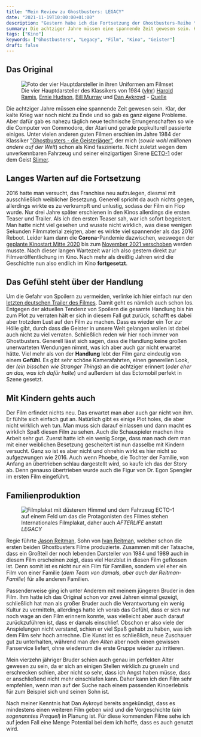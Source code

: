 ```yaml
---
title: "Mein Review zu Ghostbusters: LEGACY"
date: "2021-11-19T10:00:00+01:00"
description: "Gestern habe ich die Fortsetzung der Ghostbusters-Reihe \"Ghostbusters Legacy\" gesehen"
summary: Die achtziger Jahre müssen eine spannende Zeit gewesen sein. Klar, der kalte Krieg war noch nicht zu Ende und so gab es ganz eigene Probleme. Aber dafür gab es nahezu täglich neue technische Errungenschaften so wie die Computer von Commodore, der Atari und gerade popkulturell passierte einiges. Unter vielen anderen guten Filmen erschien im Jahre 1984 der Klassiker ["Ghostbusters - die Geisterjäger"](https://www.youtube.com/watch?v=y-eckhstakM),  der mich (_sowie wohl millionen andere auf der Welt_) schon als Kind faszinierte. Nicht zuletzt wegen ECTO-1.
tags: ["Kino"]
keywords: ["Ghostbusters", "Legacy", "Film", "Kino", "Geister"]
draft: false
---
```


Das Original
------------
<figure class="right col3">
    <img
        title="Hauptdarsteller vom Film von 1984"
        alt="Foto der vier Hauptdarsteller in ihren Uniformen am Filmset"
        src="/img/ghostbusters_original.webp"
        srcset="/img/ghostbusters_original_small.webp  480w,
                /img/ghostbusters_original_medium.webp 960w,
                /img/ghostbusters_original.webp  1024w"
        />
    <figcaption>Die vier Hauptdarsteller des Klassikers von 1984 (<abbr title="von links nach rechts">vlnr</abbr>) <a href="https://de.wikipedia.org/wiki/Harold_Ramis">Harold Ramis</a>, <a href="https://de.wikipedia.org/wiki/Ernie_Hudson">Ernie Hudson</a>, <a href="https://de.wikipedia.org/wiki/Bill_Murray">Bill Murray</a> und <a href="https://de.wikipedia.org/wiki/Dan_Aykroyd">Dan Aykroyd</a> - <a href="http://www.livingwithwords.de/2016/08/retro-review-03-ghostbusters-1984/">Quelle</a></figcaption>
</figure>

Die achtziger Jahre müssen eine spannende Zeit gewesen sein. Klar, der kalte
Krieg war noch nicht zu Ende und so gab es ganz eigene Probleme. Aber dafür
gab es nahezu täglich neue technische Errungenschaften so wie die Computer
von Commodore, der Atari und gerade popkulturell passierte einiges. Unter
vielen anderen guten Filmen erschien im Jahre 1984 der Klassiker
["Ghostbusters - die Geisterjäger"](https://www.youtube.com/watch?v=y-eckhstakM),
der mich (_sowie wohl millionen andere auf der Welt_) schon als Kind faszinierte.
Nicht zuletzt wegen dem unverkennbaren Fahrzeug und seiner einzigartigen Sirene [ECTO-1](https://en.wikipedia.org/wiki/Ectomobile) oder dem Geist [Slimer](https://en.wikipedia.org/wiki/Slimer).

Langes Warten auf die Fortsetzung
---------------------------------
2016 hatte man versucht, das Franchise neu aufzulegen, diesmal mit
ausschließlich weiblicher Besetzung. Generell spricht da auch nichts
gegen, allerdings wirkte es zu verkrampft und unlustig, sodass der Film
ein Flop wurde. Nur drei Jahre später erschienen in den Kinos allerdings
die ersten Teaser und Trailer. Als ich den ersten Teaser sah, war ich
sofort begeistert. Man hatte nicht viel gesehen und wusste nicht wirklich,
was diese wenigen Sekunden Filmmaterial zeigten, aber es wirkte viel
spannender als das 2016 Reboot. Leider kam dann die **Corona**-Pandemie
dazwischen, weswegen der [geplante Kinostart Mitte 2020](https://deadline.com/2019/01/morbius-ghostbusters-movie-release-dates-2020-1202542336/)
bis zum [November 2021 verschoben](https://deadline.com/2021/04/cinderella-ghostbusters-afterlife-peter-rabbit-2-uncharted-release-date-changes-1234678097/)
werden musste. Nach dieser langen Wartezeit war ich also gestern direkt
zur Filmveröffentlichung im Kino. Nach mehr als dreißig Jahren wird die
Geschichte nun also endlich im Kino **fortgesetzt**.

Das Gefühl steht über der Handlung
----------------------------------
Um die Gefahr von Spoilern zu vermeiden, verlinke ich hier einfach nur den
[letzten deutschen Trailer des Filmes](https://www.youtube.com/watch?v=LNuYnowgiFw).
Damit geht es nämlich auch schon los. Entgegen der aktuellen Tendenz von
Spoilern die gesamte Handlung bis hin zum Plot zu verraten hält er sich
in diesem Fall gut zurück, schafft es dabei aber trotzdem Lust auf den
Film zu machen. Dass es wieder ein Tor zur Hölle gibt, durch dass die Geister
in unsere Welt gelangen wollen ist dabei auch nicht zu viel verraten.
Schließlich reden wir hier noch immer von Ghostbusters. Generell lässt sich
sagen, dass die Handlung keine großen unerwarteten Wendungen nimmt, was
ich aber auch gar nicht erwartet hätte. Viel mehr als von der **Handlung**
lebt der Film ganz eindeutig von einem **Gefühl**. Es gibt sehr schöne
Kamerafahrten, einen generellen Look, der _(ein bisschen wie Stranger Things_)
an die achtziger erinnert (_oder eher an das, was ich dafür halte_) und
außerdem ist das Ectomobil perfekt in Szene gesetzt.

Mit Kindern gehts auch
----------------------
Der Film erfindet nichts neu. Das erwartet man aber auch gar nicht von ihm.
Er fühlte sich einfach gut an. Natürlich gibt es einige Plot holes, die aber
nicht wirklich weh tun. Man muss sich darauf einlassen und dann macht es
wirklich Spaß diesen Film zu sehen. Auch die Schauspieler machen ihre Arbeit
sehr gut. Zuerst hatte ich ein wenig Sorge, dass man nach dem man mit einer
weiblichen Besetzung gescheitert ist nun dasselbe mit Kindern versucht.
Ganz so ist es aber nicht und ohnehin wirkt es hier nicht so aufgezwungen
wie 2016. Auch wenn Phoebe, die Tochter der Familie, von Anfang an übertrieben
schlau dargestellt wird, so kaufe ich das der Story ab. Denn genauso
übertrieben wurde auch die Figur von Dr. Egon Spengler im ersten Film
eingeführt. 

Familienproduktion
------------------
<figure class="left col4">
    <img
        title="Filmplakat"
        alt="Filmplakat mit düsterem Himmel und dem Fahrzeug ECTO-1 auf einem Feld um das die Protagonisten des Filmes stehen"
        src="/img/ecto1.webp"
        srcset="/img/ecto1_small.webp  480w,
                /img/ecto1.webp 960w"
        />
    <figcaption>Internationales Filmplakat, daher auch <i>AFTERLIFE</i> anstatt <i>LEGACY</i></figcaption>
</figure>

Regie führte [Jason Reitman](https://de.wikipedia.org/wiki/Jason_Reitman),
Sohn von [Ivan Reitman](https://de.wikipedia.org/wiki/Ivan_Reitman), welcher
schon die ersten beiden Ghostbusters Filme produzierte. Zusammen mit der
Tatsache, dass ein Großteil der noch lebenden Darsteller von 1984 und 1989
auch in diesem Film erscheinen zeigt, dass viel Herzblut in diesen Film
geflossen ist. Denn somit ist es nicht nur ein Film für Familien, sondern
viel eher ein Film von einer Familie (_dem Team von damals, aber auch der
Reitman-Familie_) für alle anderen Familien.

Passenderweise ging ich unter Anderem mit meinem jüngeren Bruder in den Film.
Ihm hatte ich das Original schon vor zwei Jahren einmal gezeigt, schließlich
hat man als großer Bruder auch die Verantwortung ein wenig Kultur zu vermitteln,
allerdings hatte ich vorab das Gefühl, dass er sich nur noch wage an den
Film erinnern konnte, was vielleicht aber auch darauf zurückzuführen ist, dass
er damals einschlief. Obschon er also viele der Anspielungen nicht verstand,
schien er viel Spaß gehabt zu haben, was ich dem Film sehr hoch anrechne.
Die Kunst ist es schließlich, neue Zuschauer gut zu unterhalten, während man
_den Alten_ aber noch einen gewissen Fanservice liefert, ohne wiederrum die
erste Gruppe wieder zu irritieren.

Mein vierzehn jähriger Bruder schien auch genau im perfekten Alter gewesen
zu sein, da er sich an einigen Stellen wirklich zu gruseln und erschrecken
schien, aber nicht so sehr, dass ich Angst haben müsse, dass er anschließend
nicht mehr einschlafen kann. Daher kann ich den Film sehr empfehlen, wenn
man auf der Suche nach einem passenden Kinoerlebnis für zum Beispiel sich
und seinen Sohn ist.

Nach meiner Kenntnis hat Dan Aykroyd bereits angekündigt, dass es mindestens
einen weiteren Film geben wird und die Vorgeschichte (_ein sogenanntes
Prequel_) in Planung ist. Für diese kommenden Filme sehe ich auf jeden Fall
eine Menge Potential bei dem ich hoffe, dass es auch genutzt wird.